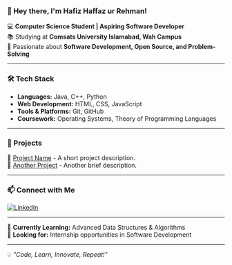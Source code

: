 ### 👋 Hey there, I'm Hafiz Haffaz ur Rehman!  

💻 **Computer Science Student | Aspiring Software Developer**  
📚 Studying at **Comsats University Islamabad, Wah Campus**  
🚀 Passionate about **Software Development, Open Source, and Problem-Solving**  

---

### 🛠 Tech Stack  
- **Languages:** Java, C++, Python  
- **Web Development:** HTML, CSS, JavaScript  
- **Tools & Platforms:** Git, GitHub 
- **Coursework:** Operating Systems, Theory of Programming Languages  

---

### 📌 Projects  
🔹 [Project Name](https://github.com/your-username/project-repo) - A short project description.  
🔹 [Another Project](https://github.com/your-username/project-repo) - Another brief description.  

---

### 📫 Connect with Me  
[![LinkedIn](https://img.shields.io/badge/LinkedIn-blue?style=flat-square&logo=linkedin)](https://linkedin.com/in/your-profile)  

---

🚀 **Currently Learning:** Advanced Data Structures & Algorithms  
📌 **Looking for:** Internship opportunities in Software Development  

---

💡 *"Code, Learn, Innovate, Repeat!"*  
